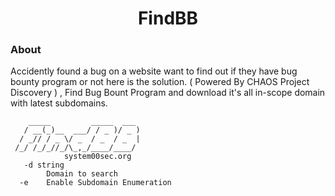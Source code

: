 <h1 align="center">
  FindBB
  <br>
  </h1>
  
### About
Accidently found a bug on a website want to find out if they have bug bounty program or not here is the solution. ( Powered By CHAOS Project Discovery ) , Find Bug Bount Program and download it's all in-scope domain with latest subdomains.

```
    _____         _____  ___ 
   / __(_)__  ___/ / _ )/ _ )
  / _// / _ \/ _  / _  / _  |
 /_/ /_/_//_/\_,_/____/____/  
            system00sec.org 	
   -d string
        Domain to search
  -e    Enable Subdomain Enumeration
```
